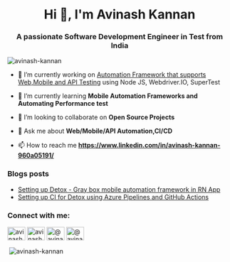 <h1 align="center">Hi 👋, I'm Avinash Kannan</h1>
<h3 align="center">A passionate Software Development Engineer in Test from India</h3>

<p align="left"> <img src="https://komarev.com/ghpvc/?username=avinash-kannan&label=Profile%20views&color=0e75b6&style=flat" alt="avinash-kannan" /> </p>

- 🔭 I’m currently working on [Automation Framework that supports Web,Mobile and API Testing](https://github.com/Avinash-Kannan/webdriverio-framework) using Node JS, Webdriver.IO, SuperTest 

- 🌱 I’m currently learning **Mobile Automation Frameworks and Automating Performance test**

- 👯 I’m looking to collaborate on **Open Source Projects**

- 💬 Ask me about **Web/Mobile/API Automation,CI/CD**

- 📫 How to reach me **https://www.linkedin.com/in/avinash-kannan-960a05191/**

### Blogs posts
<!-- BLOG-POST-LIST:START -->
* [Setting up Detox - Gray box mobile automation framework in RN App](https://medium.com/@avinashkannan/detox-gray-box-end-to-end-test-automation-framework-for-react-native-apps-129eb0f19cb0)
* [Setting up CI for Detox using Azure Pipelines and GitHub Actions](https://medium.com/@avinashkannan/ci-for-detox-mobile-test-automation-framework-using-github-actions-and-azure-pipelines-273b86b732c1)
<!-- BLOG-POST-LIST:END -->

<h3 align="left">Connect with me:</h3>
<p align="left">
<a href="https://dev.to/avinashkannan" target="blank"><img align="center" src="https://raw.githubusercontent.com/rahuldkjain/github-profile-readme-generator/master/src/images/icons/Social/devto.svg" alt="avinashkannan" height="30" width="40" /></a>
<a href="https://linkedin.com/in/avinash-kannan-960a05191" target="blank"><img align="center" src="https://raw.githubusercontent.com/rahuldkjain/github-profile-readme-generator/master/src/images/icons/Social/linked-in-alt.svg" alt="avinash kannan" height="30" width="40" /></a>
<a href="https://hashnode.com/@avinashkannan" target="blank"><img align="center" src="https://raw.githubusercontent.com/rahuldkjain/github-profile-readme-generator/master/src/images/icons/Social/hashnode.svg" alt="@avinashkannan" height="30" width="40" /></a>
<a href="https://medium.com/@avinashkannan" target="blank"><img align="center" src="https://raw.githubusercontent.com/rahuldkjain/github-profile-readme-generator/master/src/images/icons/Social/medium.svg" alt="@avinashkannan" height="30" width="40" /></a>
</p>

<p>&nbsp;<img align="center" src="https://github-readme-stats.vercel.app/api?username=avinash-kannan&show_icons=true&locale=en" alt="avinash-kannan" /></p>

